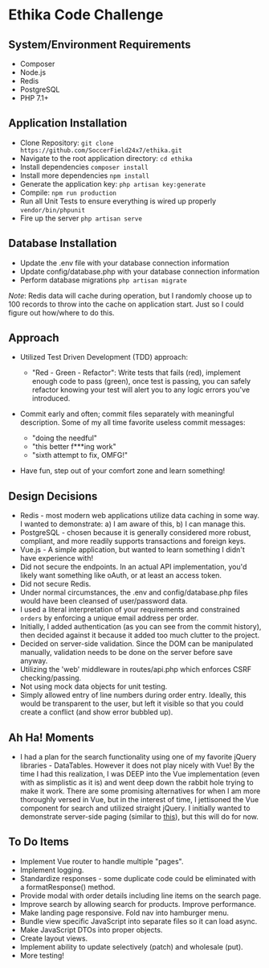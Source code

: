 # Ethika Code Challenge

## System/Environment Requirements
* Composer
* Node.js
* Redis
* PostgreSQL
* PHP 7.1+

## Application Installation

* Clone Repository:  `git clone https://github.com/SoccerField24x7/ethika.git`
* Navigate to the root application directory: `cd ethika`
* Install dependencies `composer install`
* Install more dependencies `npm install`
* Generate the application key:  `php artisan key:generate`
* Compile: `npm run production`
* Run all Unit Tests to ensure everything is wired up properly `vendor/bin/phpunit`
* Fire up the server `php artisan serve`

## Database Installation

* Update the .env file with your database connection information
* Update config/database.php with your database connection information
* Perform database migrations `php artisan migrate`

_Note_: Redis data will cache during operation, but I randomly choose up to 100 records to throw into the cache on application start. Just so I could figure out how/where to do this.

## Approach

* Utilized Test Driven Development (TDD) approach:
    * "Red - Green - Refactor": Write tests that fails (red), implement enough code to pass (green), once test is passing, you can safely refactor knowing your test will alert you to any logic errors you've introduced.
* Commit early and often; commit files separately with meaningful description. Some of my all time favorite useless commit messages:
    * "doing the needful"
    * "this better f***ing work"
    * "sixth attempt to fix, OMFG!"
    
* Have fun, step out of your comfort zone and learn something!

## Design Decisions

* Redis - most modern web applications utilize data caching in some way. I wanted to demonstrate: a) I am aware of this, b) I can manage this.
* PostgreSQL - chosen because it is generally considered more robust, compliant, and more readily supports transactions and foreign keys.
* Vue.js - A simple application, but wanted to learn something I didn't have experience with!
* Did not secure the endpoints.  In an actual API implementation, you'd likely want something like oAuth, or at least an access token.
* Did not secure Redis. 
* Under normal circumstances, the .env and config/database.php files would have been cleansed of user/password data.
* I used a literal interpretation of your requirements and constrained `orders` by enforcing a unique email address per order.
* Initially, I added authentication (as you can see from the commit history), then decided against it because it added too much clutter to the project.
* Decided on server-side validation. Since the DOM can be manipulated manually, validation needs to be done on the server before save anyway.
* Utilizing the 'web' middleware in routes/api.php which enforces CSRF checking/passing.
* Not using mock data objects for unit testing.
* Simply allowed entry of line numbers during order entry. Ideally, this would be transparent to the user, but left it visible so that you could create a conflict (and show error bubbled up).

## Ah Ha! Moments
* I had a plan for the search functionality using one of my favorite jQuery libraries - DataTables.  However it does not play nicely with Vue! By the time I had this realization, I was DEEP into the Vue implementation (even with as simplistic as it is) and went deep down the rabbit hole trying to make it work.  There are some promising alternatives for when I am more thoroughly versed in Vue, but in the interest of time, I jettisoned the Vue component for search and utilized straight jQuery. I initially wanted to demonstrate server-side paging (similar to <a href="https://github.com/SoccerField24x7/joybird/blob/master/app/Http/Controllers/JoybirdController.php">this</a>), but this will do for now.

## To Do Items
* Implement Vue router to handle multiple "pages".
* Implement logging.
* Standardize responses - some duplicate code could be eliminated with a formatResponse() method.
* Provide modal with order details including line items on the search page.
* Improve search by allowing search for products. Improve performance.
* Make landing page responsive. Fold nav into hamburger menu.
* Bundle view specific JavaScript into separate files so it can load async.
* Make JavaScript DTOs into proper objects.
* Create layout views.
* Implement ability to update selectively (patch) and wholesale (put).
* More testing!
